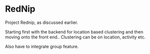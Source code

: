 # RedNip
Project Rednip, as discussed earlier.

Starting first with the backend for location based clustering and then moving onto the front end.. Clustering can be on location, activity etc.

Also have to integrate group feature.

